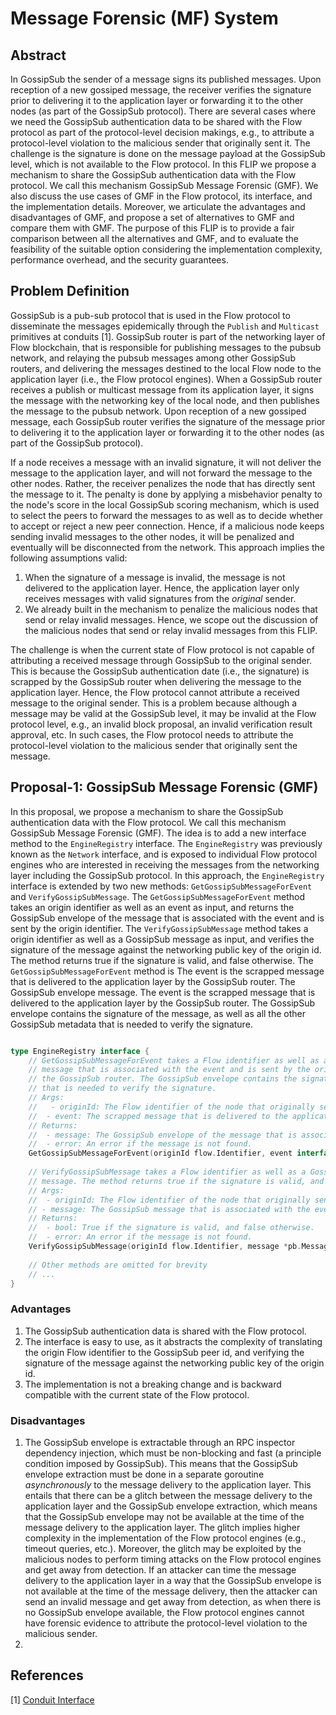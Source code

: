 # Message Forensic (MF) System

## Abstract
In GossipSub the sender of a message signs its published messages.
Upon reception of a new gossiped message, the receiver verifies the signature prior to delivering it to the application
layer or forwarding it to the other nodes (as part of the GossipSub protocol). There are several cases where we need the
GossipSub authentication data to be shared with the Flow protocol as part of the protocol-level decision makings,
e.g., to attribute a protocol-level violation to the malicious sender that originally sent it. The challenge is the signature
is done on the message payload at the GossipSub level, which is not available to the Flow protocol. In this FLIP we propose
a mechanism to share the GossipSub authentication data with the Flow protocol. We call this mechanism GossipSub Message
Forensic (GMF). We also discuss the use cases of GMF in the Flow protocol, its interface, and the implementation details.
Moreover, we articulate the advantages and disadvantages of GMF, and propose a set of alternatives to GMF and compare
them with GMF. The purpose of this FLIP is to provide a fair comparison between all the alternatives and GMF, and to
evaluate the feasibility of the suitable option considering the implementation complexity, performance overhead, and the security
guarantees.

## Problem Definition
GossipSub is a pub-sub protocol that is used in the Flow protocol to disseminate the messages epidemically through the
`Publish` and `Multicast` primitives at conduits [1]. GossipSub router is part of the networking layer of Flow blockchain, that
is responsible for publishing messages to the pubsub network, and relaying the pubsub messages among other GossipSub routers, and
delivering the messages destined to the local Flow node to the application layer (i.e., the Flow protocol engines).
When a GossipSub router receives a publish or multicast message from its application layer, it signs the message with the
networking key of the local node, and then publishes the message to the pubsub network. Upon reception of a new gossiped message,
each GossipSub router verifies the signature of the message prior to delivering it to the application layer or forwarding it to
the other nodes (as part of the GossipSub protocol).

If a node receives a message with an invalid signature, it will not deliver the message to the application layer, and will not
forward the message to the other nodes. Rather, the receiver penalizes the node that has directly sent the message to it. The
penalty is done by applying a misbehavior penalty to the node's score in the local GossipSub scoring mechanism, which is used to
select the peers to forward the messages to as well as to decide whether to accept or reject a new peer connection. Hence, if a
malicious node keeps sending invalid messages to the other nodes, it will be penalized and eventually will be disconnected from
the network. This approach implies the following assumptions valid:
1. When the signature of a message is invalid, the message is not delivered to the application layer. Hence, the application layer
   only receives messages with valid signatures from the _original_ sender.
2. We already built in the mechanism to penalize the malicious nodes that send or relay invalid messages. Hence, we scope out the
   discussion of the malicious nodes that send or relay invalid messages from this FLIP.

The challenge is when the current state of Flow protocol is not capable of attributing a received message through GossipSub to the
original sender. This is because the GossipSub authentication date (i.e., the signature) is scrapped by the GossipSub router when
delivering the message to the application layer. Hence, the Flow protocol cannot attribute a received message to the original sender.
This is a problem because although a message may be valid at the GossipSub level, it may be invalid at the Flow protocol level, e.g.,
an invalid block proposal, an invalid verification result approval, etc. In such cases, the Flow protocol needs to attribute the
protocol-level violation to the malicious sender that originally sent the message.


## Proposal-1: GossipSub Message Forensic (GMF)
In this proposal, we propose a mechanism to share the GossipSub authentication data with the Flow protocol. We call this mechanism
GossipSub Message Forensic (GMF). The idea is to add a new interface method to the `EngineRegistry` interface. The `EngineRegistry` was
previously known as the `Network` interface, and is exposed to individual Flow protocol engines who are interested in receiving the
messages from the networking layer including the GossipSub protocol. In this approach, the `EngineRegistry` interface is extended
by two new methods: `GetGossipSubMessageForEvent` and `VerifyGossipSubMessage`. The `GetGossipSubMessageForEvent` method takes an origin 
identifier as well as an event as input, and returns the GossipSub envelope of the message that is associated with the event and 
is sent by the origin identifier.
The `VerifyGossipSubMessage` method takes a origin identifier as well as a GossipSub message as input, and verifies the signature of
the message against the networking public key of the origin id. 
The method returns true if the signature is valid, and false otherwise. The `GetGossipSubMessageForEvent` method is
The event is the scrapped message that is delivered to the application layer by the GossipSub router. The GossipSub envelope
message. The event is the scrapped message that is delivered to the application layer by the GossipSub router. The GossipSub envelope
contains the signature of the message, as well as all the other GossipSub metadata that is needed to verify the signature. 
```go

type EngineRegistry interface {
	// GetGossipSubMessageForEvent takes a Flow identifier as well as an event as input, and returns the GossipSub envelope of the
	// message that is associated with the event and is sent by the origin identifier. The event is the scrapped message that is delivered to the application layer by
	// the GossipSub router. The GossipSub envelope contains the signature of the message, as well as all the other GossipSub metadata
	// that is needed to verify the signature.
	// Args:
	//   - originId: The Flow identifier of the node that originally sent the message.
	//  - event: The scrapped message that is delivered to the application layer by the GossipSub router.
	// Returns:
	//  - message: The GossipSub envelope of the message that is associated with the event.
	//  - error: An error if the message is not found.
	GetGossipSubMessageForEvent(originId flow.Identifier, event interface{}) (*pb.Message, error)
	
	// VerifyGossipSubMessage takes a Flow identifier as well as a GossipSub message as input, and verifies the signature of the
	// message. The method returns true if the signature is valid, and false otherwise.
	// Args:
	//  - originId: The Flow identifier of the node that originally sent the message.
	// - message: The GossipSub message that is associated with the event.
	// Returns:
	//  - bool: True if the signature is valid, and false otherwise.
	//  - error: An error if the message is not found.
	VerifyGossipSubMessage(originId flow.Identifier, message *pb.Message) (bool, error)
	
	// Other methods are omitted for brevity
	// ...
}
```

### Advantages
1. The GossipSub authentication data is shared with the Flow protocol.
2. The interface is easy to use, as it abstracts the complexity of translating the origin Flow identifier to the GossipSub peer id, and
   verifying the signature of the message against the networking public key of the origin id.
3. The implementation is not a breaking change and is backward compatible with the current state of the Flow protocol.

### Disadvantages
1. The GossipSub envelope is extractable through an RPC inspector dependency injection, which must be non-blocking and fast (a principle condition
   imposed by GossipSub). This means that the GossipSub envelope extraction must be done in a separate goroutine _asynchronously_ to the message delivery to the
   application layer. This entails that there can be a glitch between the message delivery to the application layer and the GossipSub envelope extraction, which
   means that the GossipSub envelope may not be available at the time of the message delivery to the application layer. The glitch implies higher complexity in
   the implementation of the Flow protocol engines (e.g., timeout queries, etc.). Moreover, the glitch may be exploited by the malicious nodes to perform timing
   attacks on the Flow protocol engines and get away from detection. If an attacker can time the message delivery to the application layer in a way that the 
   GossipSub envelope is not available at the time of the message delivery, then the attacker can send an invalid message and get away from detection, as when
   there is no GossipSub envelope available, the Flow protocol engines cannot have forensic evidence to attribute the protocol-level violation to the malicious
   sender.
2. 
   

## References
[1] [Conduit Interface]()
